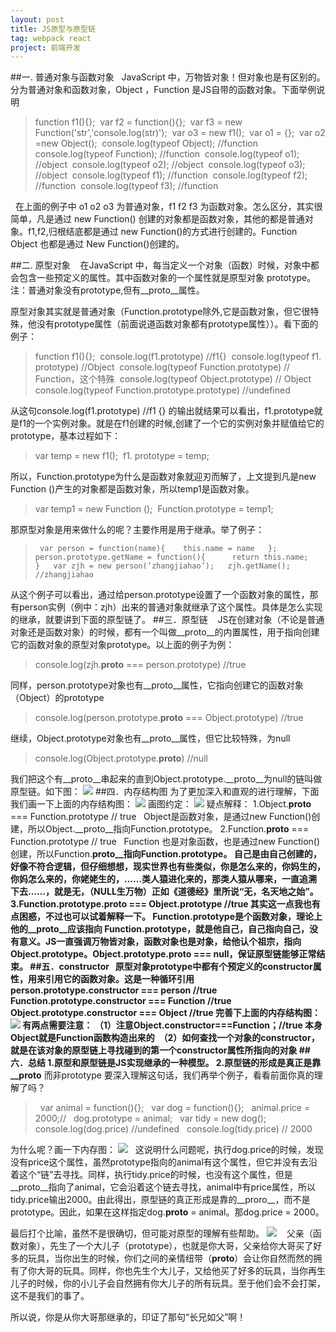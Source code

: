```yaml
---
layout: post
title: JS原型与原型链
tag: webpack react
project: 前端开发
---
```


##一. 普通对象与函数对象  
JavaScript 中，万物皆对象！但对象也是有区别的。分为普通对象和函数对象，Object ，Function 是JS自带的函数对象。下面举例说明 
>function f1(){}; 
var f2 = function(){}; 
var f3 = new Function('str','console.log(str)'); 
var o3 = new f1(); 
var o1 = {}; 
var o2 =new Object(); 
console.log(typeof Object); //function 
console.log(typeof Function); //function 
console.log(typeof o1); //object 
console.log(typeof o2); //object 
console.log(typeof o3); //object 
console.log(typeof f1); //function 
console.log(typeof f2); //function 
console.log(typeof f3); //function 

  在上面的例子中 o1 o2 o3 为普通对象，f1 f2 f3 为函数对象。怎么区分，其实很简单，凡是通过 new Function() 创建的对象都是函数对象，其他的都是普通对象。f1,f2,归根结底都是通过 new Function()的方式进行创建的。Function Object 也都是通过 New Function()创建的。

##二. 原型对象   
在JavaScript 中，每当定义一个对象（函数）时候，对象中都会包含一些预定义的属性。其中函数对象的一个属性就是原型对象 prototype。注：普通对象没有prototype,但有__proto__属性。  

原型对象其实就是普通对象（Function.prototype除外,它是函数对象，但它很特殊，他没有prototype属性（前面说道函数对象都有prototype属性））。看下面的例子： 
>function f1(){}; 
console.log(f1.prototype) //f1{} 
console.log(typeof f1. prototype) //Object 
console.log(typeof Function.prototype) // Function，这个特殊 
console.log(typeof Object.prototype) // Object 
console.log(typeof Function.prototype.prototype) //undefined 

从这句console.log(f1.prototype) //f1 {} 的输出就结果可以看出，f1.prototype就是f1的一个实例对象。就是在f1创建的时候,创建了一个它的实例对象并赋值给它的prototype，基本过程如下： 
>var temp = new f1(); 
f1. prototype = temp;  

所以，Function.prototype为什么是函数对象就迎刃而解了，上文提到凡是new Function ()产生的对象都是函数对象，所以temp1是函数对象。 
>var temp1 = new Function (); 
Function.prototype = temp1;

那原型对象是用来做什么的呢？主要作用是用于继承。举了例子： 
>` var person = function(name){   
    this.name = name  
 };  
 person.prototype.getName = function(){     
    return this.name;   
 }  
var zjh = new person(‘zhangjiahao’);  
zjh.getName(); //zhangjiahao   `

从这个例子可以看出，通过给person.prototype设置了一个函数对象的属性，那有person实例（例中：zjh）出来的普通对象就继承了这个属性。具体是怎么实现的继承，就要讲到下面的原型链了。
##三．原型链   
JS在创建对象（不论是普通对象还是函数对象）的时候，都有一个叫做__proto__的内置属性，用于指向创建它的函数对象的原型对象prototype。以上面的例子为例：  
>console.log(zjh.__proto__ === person.prototype) //true

同样，person.prototype对象也有__proto__属性，它指向创建它的函数对象（Object）的prototype  
>console.log(person.prototype.__proto__ === Object.prototype) //true

继续，Object.prototype对象也有__proto__属性，但它比较特殊，为null  
>console.log(Object.prototype.__proto__) //null

我们把这个有__proto__串起来的直到Object.prototype.__proto__为null的链叫做原型链。如下图：
![](https://app.yinxiang.com/shard/s64/res/a4a30c04-071b-4ef2-abf0-a03101c2149d.jpg)
##四．内存结构图
为了更加深入和直观的进行理解，下面我们画一下上面的内存结构图：
![](https://app.yinxiang.com/shard/s64/res/81b003ca-9708-4732-bff1-2611f6c62b03.jpg)
画图约定：
![](https://app.yinxiang.com/shard/s64/res/02eaed2b-7c52-42e9-9b7e-38af0548003f.jpg)
疑点解释：
1.Object.__proto__ === Function.prototype // true  
Object是函数对象，是通过new Function()创建，所以Object.__proto__指向Function.prototype。
2.Function.__proto__ === Function.prototype // true  
Function 也是对象函数，也是通过new Function()创建，所以Function.__proto__指向Function.prototype。
自己是由自己创建的，好像不符合逻辑，但仔细想想，现实世界也有些类似，你是怎么来的，你妈生的，你妈怎么来的，你姥姥生的，……类人猿进化来的，那类人猿从哪来，一直追溯下去……，就是无，（NULL生万物）正如《道德经》里所说“无，名天地之始”。
3.Function.prototype.__proto__ === Object.prototype //true
其实这一点我也有点困惑，不过也可以试着解释一下。
Function.prototype是个函数对象，理论上他的__proto__应该指向 Function.prototype，就是他自己，自己指向自己，没有意义。JS一直强调万物皆对象，函数对象也是对象，给他认个祖宗，指向Object.prototype。Object.prototype.__proto__ === null，保证原型链能够正常结束。
##五．constructor  
原型对象prototype中都有个预定义的constructor属性，用来引用它的函数对象。这是一种循环引用  
person.prototype.constructor === person //true  
Function.prototype.constructor === Function //true  
Object.prototype.constructor === Object //true
完善下上面的内存结构图：
![](https://app.yinxiang.com/shard/s64/res/81263aa5-2ebf-4401-a2da-bb528d2e4594.jpg)
有两点需要注意：
（1）注意Object.constructor===Function；//true 
本身Object就是Function函数构造出来的 
（2）如何查找一个对象的constructor，就是在该对象的原型链上寻找碰到的第一个constructor属性所指向的对象
##六．总结
1.原型和原型链是JS实现继承的一种模型。
2.原型链的形成是真正是靠__proto__ 而非prototype
要深入理解这句话，我们再举个例子，看看前面你真的理解了吗？
>  var animal = function(){};  
var dog = function(){};  
animal.price = 2000;//  
dog.prototype = animal;  
var tidy = new dog();  
console.log(dog.price) //undefined  
console.log(tidy.price) // 2000

为什么呢？画一下内存图：
![](https://app.yinxiang.com/shard/s64/res/79d6b6cd-55a1-4f12-87ab-4fb13b2ae321.jpg)  
这说明什么问题呢，执行dog.price的时候，发现没有price这个属性，虽然prototype指向的animal有这个属性，但它并没有去沿着这个“链”去寻找。同样，执行tidy.price的时候，也没有这个属性，但是__proto__指向了animal，它会沿着这个链去寻找，animal中有price属性，所以tidy.price输出2000。由此得出，原型链的真正形成是靠的__proro__，而不是prototype。因此，如果在这样指定dog.__proto__ = animal。那dog.price = 2000。

最后打个比喻，虽然不是很确切，但可能对原型的理解有些帮助。
![](https://app.yinxiang.com/shard/s64/res/63dee597-ef6b-44ad-a1f1-5ca5df9b95ce.jpg)   
父亲（函数对象），先生了一个大儿子（prototype），也就是你大哥，父亲给你大哥买了好多的玩具，当你出生的时候，你们之间的亲情纽带（__proto__）会让你自然而然的拥有了你大哥的玩具。同样，你也先生个大儿子，又给他买了好多的玩具，当你再生儿子的时候，你的小儿子会自然拥有你大儿子的所有玩具。至于他们会不会打架，这不是我们的事了。

所以说，你是从你大哥那继承的，印证了那句“长兄如父”啊！
